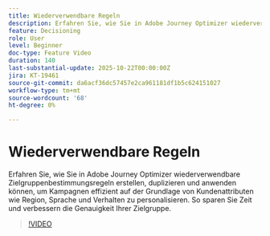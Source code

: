 ```yaml
---
title: Wiederverwendbare Regeln
description: Erfahren Sie, wie Sie in Adobe Journey Optimizer wiederverwendbare Zielgruppenbestimmungsregeln erstellen, duplizieren und anwenden können, um Kampagnen effizient auf der Grundlage von Kundenattributen wie Region, Sprache und Verhalten zu personalisieren. So sparen Sie Zeit und verbessern die Genauigkeit Ihrer Zielgruppe.
feature: Decisioning
role: User
level: Beginner
doc-type: Feature Video
duration: 140
last-substantial-update: 2025-10-22T00:00:00Z
jira: KT-19461
source-git-commit: da6acf36dc57457e2ca961181df1b5c624151027
workflow-type: tm+mt
source-wordcount: '68'
ht-degree: 0%

---
```



# Wiederverwendbare Regeln

Erfahren Sie, wie Sie in Adobe Journey Optimizer wiederverwendbare Zielgruppenbestimmungsregeln erstellen, duplizieren und anwenden können, um Kampagnen effizient auf der Grundlage von Kundenattributen wie Region, Sprache und Verhalten zu personalisieren. So sparen Sie Zeit und verbessern die Genauigkeit Ihrer Zielgruppe.

>[!VIDEO](https://video.tv.adobe.com/v/3476136/?captions=ger&learn=on&enablevpops)
